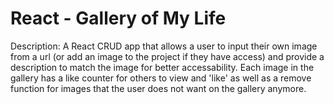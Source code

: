 # React - Gallery of My Life

Description: A React CRUD app that allows a user to input their own image from a url (or add an image to the project if they have access) and provide a description to match the image for better accessability. Each image in the gallery has a like counter for others to view and 'like' as well as a remove function for images that the user does not want on the gallery anymore. 
